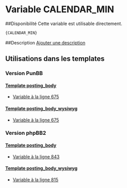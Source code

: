 # Variable CALENDAR_MIN

##Disponibilité
Cette variable est utilisable directement.

```html
{CALENDAR_MIN}
```

##Description
[Ajouter une description](https://fa-tvars.appspot.com/var/CALENDAR_MIN)

## Utilisations dans les templates

### Version PunBB

#### [Template posting_body](punbb/posting_body.md#readme)
* [Variable &agrave; la ligne 675](../punbb/posting_body.tpl#L675)

#### [Template posting_body_wysiwyg](punbb/posting_body_wysiwyg.md#readme)
* [Variable &agrave; la ligne 675](../punbb/posting_body_wysiwyg.tpl#L675)

### Version phpBB2

#### [Template posting_body](subsilver/posting_body.md#readme)
* [Variable &agrave; la ligne 843](../subsilver/posting_body.tpl#L843)

#### [Template posting_body_wysiwyg](subsilver/posting_body_wysiwyg.md#readme)
* [Variable &agrave; la ligne 815](../subsilver/posting_body_wysiwyg.tpl#L815)